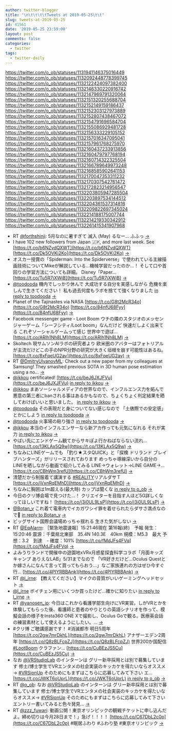 ```yaml
---
author: twitter-blogger
title: "\n\t\t\t\tTweets at 2019-05-25\t\t"
slug: tweets-at-2019-05-25
id: 41561
date: '2019-05-25 23:59:00'
layout: post
comments: false
categories:
  - twitter
tags:
  - twitter-daily
---
```


https://twitter.com/o_ob/statuses/1131941146375016449 https://twitter.com/o_ob/statuses/1132092448778399745 https://twitter.com/o_ob/statuses/1132122424097382400 https://twitter.com/o_ob/statuses/1132146330220916742 https://twitter.com/o_ob/statuses/1132147969791320064 https://twitter.com/o_ob/statuses/1132151320255688704 https://twitter.com/o_ob/statuses/1132152149159186437 https://twitter.com/o_ob/statuses/1132152303127973889 https://twitter.com/o_ob/statuses/1132152807438467072 https://twitter.com/o_ob/statuses/1132154791696584704 https://twitter.com/o_ob/statuses/1132155086929481728 https://twitter.com/o_ob/statuses/1132156333229105152 https://twitter.com/o_ob/statuses/1132157016347095041 https://twitter.com/o_ob/statuses/1132157961768275970 https://twitter.com/o_ob/statuses/1132160437233913856 https://twitter.com/o_ob/statuses/1132160479797768194 https://twitter.com/o_ob/statuses/1132160714322325504 https://twitter.com/o_ob/statuses/1132166789649973248 https://twitter.com/o_ob/statuses/1132168585902641153 https://twitter.com/o_ob/statuses/1132170047353311232 https://twitter.com/o_ob/statuses/1132170307542761472 https://twitter.com/o_ob/statuses/1132172823214956547 https://twitter.com/o_ob/statuses/1132203805947285504 https://twitter.com/o_ob/statuses/1132203897534144512 https://twitter.com/o_ob/statuses/1132204361537314816 https://twitter.com/o_ob/statuses/1132209822697345024 https://twitter.com/o_ob/statuses/1132214188175007744 https://twitter.com/o_ob/statuses/1132214219330342912 https://twitter.com/o_ob/statuses/1132261415341907968  

*   RT [@forthshinji](https://twitter.com/forthshinji): 5月なのに暑すぎて 滅入 (May) るなー… ふふっ [->](https://twitter.com/o_ob/statuses/1131941146375016449)
*   I have 102 new followers from Japan 🇯🇵, and more last week. See [https://t.co/b6NZvdQXWT](https://t.co/b6NZvdQXWT) [https://t.co/Dk5OVKi2Ko](https://t.co/Dk5OVKi2Ko) [->](https://twitter.com/o_ob/statuses/1132092448778399745)
*   オスカー授賞の「Spiderman: Into the Spiderverse」で使われている主線描画技術についてMikeが解説している…機械学習だったのか…！ そして口や首回りの学習方法についても詳細。 Disney「Paper… [https://t.co/Tu5R7iXWjB](https://t.co/Tu5R7iXWjB) [->](https://twitter.com/o_ob/statuses/1132122424097382400)
*   [@toodooda](https://twitter.com/toodooda) 機内でしっかり休んで 大成功する自分を実感しながら 危機を楽しんで生きてください！ 私も過去何度もラボを捨てて強くなりました [in reply to toodooda](https://twitter.com/toodooda/statuses/1131956930522390529) [->](https://twitter.com/o_ob/statuses/1132146330220916742)
*   Planet of the Tajinastes via NASA [https://t.co/G8t2McR34o](https://t.co/G8t2McR34o) [https://t.co/84nfU68Fyy](https://t.co/84nfU68Fyy) [->](https://twitter.com/o_ob/statuses/1132147969791320064)
*   Facebook messenger game - Loot Boom ウチの隣のスタジオのメッセンジャーゲーム「シーフシティ/Loot boom」なんだけど 快速だしよく出来てる これぞソーシャルゲームって感じ 世界中で遊ば… [https://t.co/ARIh1Nh8LM](https://t.co/ARIh1Nh8LM) [->](https://twitter.com/o_ob/statuses/1132151320255688704)
*   Skoltech 現サムソンAIラボの研究者より 欧米圏のアバターはフォトリアルが主流だけどこの手のNPR分野の研究が大きく垣根を崩す可能性はあるね。 [https://t.co/8xFqeUG2av](https://t.co/8xFqeUG2av) [->](https://twitter.com/o_ob/statuses/1132152149159186437)
*   RT [@DmitryUlyanovML](https://twitter.com/DmitryUlyanovML): Check out a new paper from my colleagues at Samsung! They smashed previous SOTA in 3D human pose estimation using a no… [->](https://twitter.com/o_ob/statuses/1132152303127973889)
*   [@ikkou](https://twitter.com/ikkou) certificated! [https://t.co/beJ6JXJFVu](https://t.co/beJ6JXJFVu) [in reply to ikkou](https://twitter.com/ikkou/statuses/1132146477180936192) [->](https://twitter.com/o_ob/statuses/1132152807438467072)
*   [@ikkou](https://twitter.com/ikkou) まあソーシャルメディアの世界なので、インフルエンス力を妬んで悪意の第三者にbanされる事はあるかもなので、ちょくちょく判定結果を晒しておけばいいと思いました。 [in reply to ikkou](https://twitter.com/ikkou/statuses/1132154025615417344) [->](https://twitter.com/o_ob/statuses/1132154791696584704)
*   [@toodooda](https://twitter.com/toodooda) その表現だと身についてない感じなので 「土俵際での安定感」 とかにしよう [in reply to toodooda](https://twitter.com/toodooda/statuses/1131952525765038081) [->](https://twitter.com/o_ob/statuses/1132155086929481728)
*   [@toodooda](https://twitter.com/toodooda) 火事場の粘り強さ [in reply to toodooda](https://twitter.com/toodooda/statuses/1132155663981973504) [->](https://twitter.com/o_ob/statuses/1132156333229105152)
*   [@ikkou](https://twitter.com/ikkou) 本当のインフルエンサーなら新アカ作っても元気になれる それが実力 [in reply to ikkou](https://twitter.com/ikkou/statuses/1132156782724300801) [->](https://twitter.com/o_ob/statuses/1132157016347095041)
*   やばい先にエンドゲーム観てからサキぽよ行かねばならない流れ... [https://t.co/13KLAx5Q9w](https://t.co/13KLAx5Q9w) [->](https://twitter.com/o_ob/statuses/1132157961768275970)
*   ちなみにLINEゲームでも 「釣り★スタQUICK」と「探検 ドリランド ブレイブハンターズ」がリリースされております めっちゃ導線深いから自分のLINEを晒しながら動画で紹介してみる LINE→ウォレット→LINE GAME→… [https://t.co/CBhWm3refU](https://t.co/CBhWm3refU) [->](https://twitter.com/o_ob/statuses/1132160437233913856)
*   清楚だから制服着て講演する [#REALITY](https://twitter.com/search?q=%23REALITY&src=hash)リアルダサＴ [https://t.co/jVxnRqEMhD](https://t.co/jVxnRqEMhD) [->](https://twitter.com/o_ob/statuses/1132160479797768194)
*   ちなみに胸囲は1m超える(最大時) カップは聞くな [in reply to o_ob](https://twitter.com/o_ob/statuses/1132160479797768194) [->](https://twitter.com/o_ob/statuses/1132160714322325504)
*   今日のクリ博会場で見つけた...！ クリエイターを目指す人ほど5G詳しくなってほしいですね！ [https://t.co/j3i0UL9LsP](https://t.co/j3i0UL9LsP) [->](https://twitter.com/o_ob/statuses/1132166789649973248)
*   [@Botan_v](https://twitter.com/Botan_v) これ着て電車内でイカガワシイ罪を着せられたらダサさ満点なので💯 [in reply to Botan_v](https://twitter.com/Botan_v/statuses/1132161396689342466) [->](https://twitter.com/o_ob/statuses/1132168585902641153)
*   ビッグサイト国際会議場めっちゃ揺れる 生きた気がしない [->](https://twitter.com/o_ob/statuses/1132170047353311232)
*   RT [@EqAlarm](https://twitter.com/EqAlarm): ［緊急地震速報］15:21:46現在 第16報(終)　予報 発生：15:20:46 震源：千葉県北東部　35.4N 140.3E　40km 規模：M5.3　最大 予想：3.2　到達　- 確度：101% [https://t.co/fMdJFs4FVq](https://t.co/fMdJFs4FVq) [->](https://twitter.com/o_ob/statuses/1132170307542761472)
*   よみうりランドで開催中の遊園地xVRx月惑星探査科学コラボ「月面キッズキャンプ ありえなLAB」5/31までなので 「VR好きだけど…Oculus Questとか嫁さんになんて言って買ってもらおう…」なご家族連れの方はぜひ今すぐ行… [https://t.co/4PIYRBBAnk](https://t.co/4PIYRBBAnk) [->](https://twitter.com/o_ob/statuses/1132172823214956547)
*   RT [@l_irne](https://twitter.com/l_irne): 【教えてください】マイクの音質がいいゲーミングヘッドセット [->](https://twitter.com/o_ob/statuses/1132203805947285504)
*   [@l_irne](https://twitter.com/l_irne) ボイチェン用にいくつか買ったけど...確かに知りたい [in reply to l_irne](https://twitter.com/l_irne/statuses/1132152279732297729) [->](https://twitter.com/o_ob/statuses/1132203897534144512)
*   RT [@yanosen_jp](https://twitter.com/yanosen_jp): 今日はこれから看護学部生向けにVR実習。しがVRとかを体験してもらった後、看護師と患者のやりとりの英語シナリオを作って、模擬会話の様子をInsta360 ONE Xで撮影し、Oculus Goで観る。医療英会話の練習素材として使えるようにしたい。… [->](https://twitter.com/o_ob/statuses/1132204361537314816)
*   #クリ博 ご聴講感謝です！ #消滅都市 明日5周年 [https://t.co/2gw7mrDkhL](https://t.co/2gw7mrDkhL) アナザーエデン2周年 [https://t.co/Q8zBLFcpZJ](https://t.co/Q8zBLFcpZJ) 世界200か国配信 [#LootBoom](https://twitter.com/search?q=%23LootBoom&src=hash) クラファン… [https://t.co/CuBEzJS5Cu](https://t.co/CuBEzJS5Cu) [->](https://twitter.com/o_ob/statuses/1132209822697345024)
*   なお [@VRStudioLab](https://twitter.com/VRStudioLab) のインターンは グリー新卒採用とは別で募集しています 修士/博士学生でVRエンタメの社会実装のキッカケを得たいならオススメ→ [#VRSionUp](https://twitter.com/search?q=%23VRSionUp&src=hash) そのためにもまずはこちらに応募してみて下さい エ… [https://t.co/JWKT6oUprL](https://t.co/JWKT6oUprL) [in reply to o_ob](https://twitter.com/o_ob/statuses/1132209822697345024) [->](https://twitter.com/o_ob/statuses/1132214188175007744)
*   RT [@o_ob](https://twitter.com/o_ob): なお [@VRStudioLab](https://twitter.com/VRStudioLab) のインターンは グリー新卒採用とは別で募集しています 修士/博士学生でVRエンタメの社会実装のキッカケを得たいならオススメ→ [#VRSionUp](https://twitter.com/search?q=%23VRSionUp&src=hash) そのためにもまずはこちらに応募してみて下さい エントリー書いてみると色々発見… [->](https://twitter.com/o_ob/statuses/1132214219330342912)
*   RT [@zzz_fuwari](https://twitter.com/zzz_fuwari): 動画公開！東京オリンピックの観戦チケットに申し込んだよ。締め切りは今月28日まで！」急げ！！！！ [https://t.co/C67DbL2c0p](https://t.co/C67DbL2c0p) #眠居ふわり #ふわり塾 #東京オリンピック [->](https://twitter.com/o_ob/statuses/1132261415341907968)